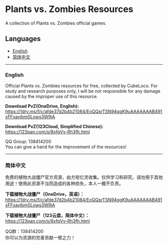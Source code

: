# Plants vs. Zombies Resources
A collection of Plants vs. Zombies official games.

## Languages
- [English](#English)
- [简体中文](#简体中文)

---

### English
Official Plants vs. Zombies resources for free, collected by CubeLoco. For study and research purposes only, I will be not responsible for any damage caused by the improper use of this resource.

__Download PvZ(OneDrive, English):__ <br/>
https://1drv.ms/f/c/afde37d2b4b21084/EoQQsrTSN94ggK9uAAAAAAAB491xFFxavibm0Lows3W9jA

__Download PvZ(123Cloud, Simplified Chinese):__ <br/>
https://123pan.com/s/8xfqVv-Rh3fh.html

QQ Group: 138414200<br/>
You can give a hand for the improvement of the resources!

---
### 简体中文
免费的植物大战僵尸官方资源，由方矩忆灵收集。仅供学习和研究，请勿用于其他用途！使用此资源不当而造成的各种损失，本人一概不负责。

__下载植物大战僵尸（OneDrive，英语）：__ <br/>
https://1drv.ms/f/c/afde37d2b4b21084/EoQQsrTSN94ggK9uAAAAAAAB491xFFxavibm0Lows3W9jA

__下载植物大战僵尸（123云盘，简体中文）：__ <br/>
https://123pan.com/s/8xfqVv-Rh3fh.html

QQ群：138414200<br/>
你可以为资源的完善贡献一臂之力！

